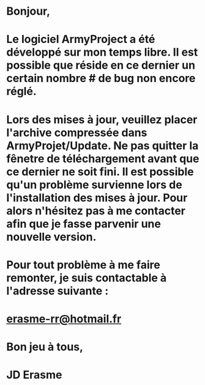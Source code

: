 # Bonjour,
#
# Le logiciel ArmyProject a été développé sur mon temps libre. Il est possible que réside en ce dernier un certain nombre # de bug non encore réglé.
#
# Lors des mises à jour, veuillez placer l'archive compressée dans ArmyProjet/Update. Ne pas quitter la fênetre de téléchargement avant que ce dernier ne soit fini. Il est possible qu'un problème survienne lors de l'installation des mises à jour. Pour alors n'hésitez pas à me contacter afin que je fasse parvenir une nouvelle version.
#
# Pour tout problème à me faire remonter, je suis contactable à l'adresse suivante :
#
# erasme-rr@hotmail.fr
#
# Bon jeu à tous,
#
# JD Erasme
